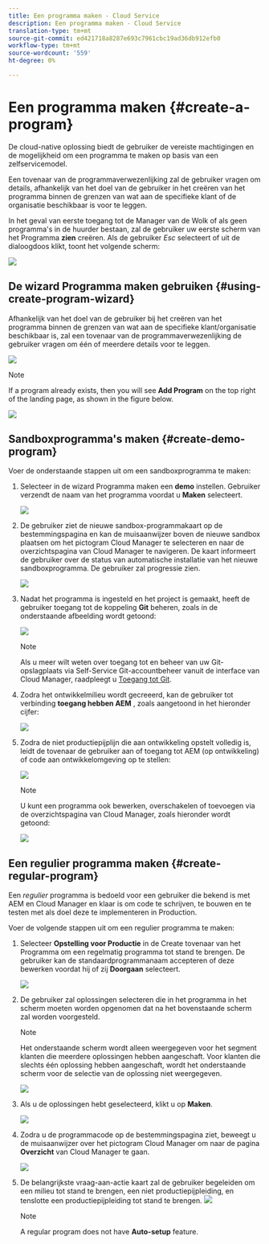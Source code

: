 ```yaml
---
title: Een programma maken - Cloud Service
description: Een programma maken - Cloud Service
translation-type: tm+mt
source-git-commit: ed421718a8287e693c7961cbc19ad36db912efb0
workflow-type: tm+mt
source-wordcount: '559'
ht-degree: 0%

---
```



# Een programma maken {#create-a-program}

De cloud-native oplossing biedt de gebruiker de vereiste machtigingen en de mogelijkheid om een programma te maken op basis van een zelfservicemodel.

Een tovenaar van de programmaverwezenlijking zal de gebruiker vragen om details, afhankelijk van het doel van de gebruiker in het creëren van het programma binnen de grenzen van wat aan de specifieke klant of de organisatie beschikbaar is voor te leggen.

In het geval van eerste toegang tot de Manager van de Wolk of als geen programma&#39;s in de huurder bestaan, zal de gebruiker uw eerste scherm van het Programma **zien** creëren. Als de gebruiker *Esc* selecteert of uit de dialoogdoos klikt, toont het volgende scherm:

![](assets/create-program1.png)


## De wizard Programma maken gebruiken {#using-create-program-wizard}

Afhankelijk van het doel van de gebruiker bij het creëren van het programma binnen de grenzen van wat aan de specifieke klant/organisatie beschikbaar is, zal een tovenaar van de programmaverwezenlijking de gebruiker vragen om één of meerdere details voor te leggen.

![](assets/create-program-2.png)

>[!NOTE]
>If a program already exists, then you will see **Add Program** on the top right of the landing page, as shown in the figure below.

![](assets/create-program-add.png)

## Sandboxprogramma&#39;s maken {#create-demo-program}

Voer de onderstaande stappen uit om een sandboxprogramma te maken:

1. Selecteer in de wizard Programma maken een **demo** instellen. Gebruiker verzendt de naam van het programma voordat u **Maken** selecteert.

   ![](assets/create-program-setupdemo.png)

1. De gebruiker ziet de nieuwe sandbox-programmakaart op de bestemmingspagina en kan de muisaanwijzer boven de nieuwe sandbox plaatsen om het pictogram Cloud Manager te selecteren en naar de overzichtspagina van Cloud Manager te navigeren. De kaart informeert de gebruiker over de status van automatische installatie van het nieuwe sandboxprogramma. De gebruiker zal progressie zien.

   ![](assets/program-create-setupdemo2.png)

1. Nadat het programma is ingesteld en het project is gemaakt, heeft de gebruiker toegang tot de koppeling **Git** beheren, zoals in de onderstaande afbeelding wordt getoond:

   ![](assets/create-program4.png)

   >[!NOTE]
   >
   >Als u meer wilt weten over toegang tot en beheer van uw Git-opslagplaats via Self-Service Git-accountbeheer vanuit de interface van Cloud Manager, raadpleegt u [Toegang tot Git](/help/implementing/cloud-manager/accessing-git.md).


1. Zodra het ontwikkelmilieu wordt gecreeerd, kan de gebruiker tot verbinding **toegang hebben AEM** , zoals aangetoond in het hieronder cijfer:

   ![](assets/create-program-5.png)

1. Zodra de niet productiepijplijn die aan ontwikkeling opstelt volledig is, leidt de tovenaar de gebruiker aan of toegang tot AEM (op ontwikkeling) of code aan ontwikkelomgeving op te stellen:

   ![](assets/create-program-setup-deploy.png)

   >[!NOTE]
   >U kunt een programma ook bewerken, overschakelen of toevoegen via de overzichtspagina van Cloud Manager, zoals hieronder wordt getoond:

   ![](assets/create-program-a1.png)



## Een regulier programma maken {#create-regular-program}

Een *regulier* programma is bedoeld voor een gebruiker die bekend is met AEM en Cloud Manager en klaar is om code te schrijven, te bouwen en te testen met als doel deze te implementeren in Production.

Voer de volgende stappen uit om een regulier programma te maken:

1. Selecteer **Opstelling voor Productie** in de Create tovenaar van het Programma om een regelmatig programma tot stand te brengen. De gebruiker kan de standaardprogrammanaam accepteren of deze bewerken voordat hij of zij **Doorgaan** selecteert.

   ![](assets/set-up-prod1.png)

1. De gebruiker zal oplossingen selecteren die in het programma in het scherm moeten worden opgenomen dat na het bovenstaande scherm zal worden voorgesteld.



   >[!NOTE]
   >
   >Het onderstaande scherm wordt alleen weergegeven voor het segment klanten die meerdere oplossingen hebben aangeschaft. Voor klanten die slechts één oplossing hebben aangeschaft, wordt het onderstaande scherm voor de selectie van de oplossing niet weergegeven.

   ![](assets/set-up-prod2.png)

1. Als u de oplossingen hebt geselecteerd, klikt u op **Maken**.

   ![](assets/set-up-prod3.png)

1. Zodra u de programmacode op de bestemmingspagina ziet, beweegt u de muisaanwijzer over het pictogram Cloud Manager om naar de pagina **Overzicht** van Cloud Manager te gaan.

   ![](assets/set-up-prod4.png)

1. De belangrijkste vraag-aan-actie kaart zal de gebruiker begeleiden om een milieu tot stand te brengen, een niet productiepijpleiding, en tenslotte een productiepijpleiding tot stand te brengen.
   ![](assets/set-up-prod5.png)


   >[!NOTE]
   >
   >A regular program does not have **Auto-setup** feature.





